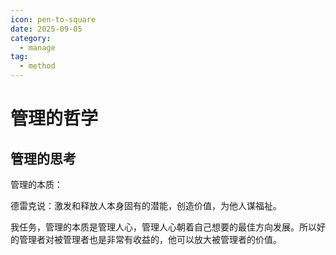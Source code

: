```yaml
---
icon: pen-to-square
date: 2025-09-05
category:
  - manage
tag:
  - method
---
```


# 管理的哲学

## 管理的思考

管理的本质：

德雷克说：激发和释放人本身固有的潜能，创造价值，为他人谋福祉。

我任务，管理的本质是管理人心，管理人心朝着自己想要的最佳方向发展。所以好的管理者对被管理者也是非常有收益的，他可以放大被管理者的价值。